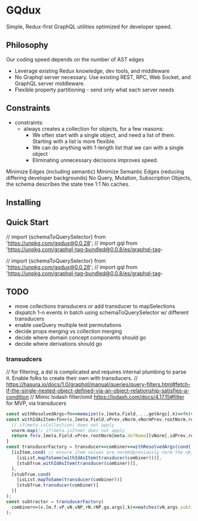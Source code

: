 # GQdux

Simple, Redux-first GraphQL utilities optimized for developer speed.

## Philosophy

Our coding speed depends on the number of AST edges

- Leverage existing Redux knowledge, dev tools, and middleware  
- No Graphql server necessary. Use existing REST, RPC, Web Socket, and GraphQL server middleware.
- Flexible property partitioning - send only what each server needs

## Constraints

- constraints:
  - always creates a collection for objects, for a few reasons:
    - We often start with a single object, and need a list of them. Starting with a list is more flexible.
    - We can do anything with 1-length list that we can with a single object
    - Eliminating unnecessary decisions improves speed.

Minimize Edges (including semantic)
Minimize Semantic Edges (reducing differing developer backgrounds)
No Query, Mutation, Subscription Objects, the schema describes the state tree 1:1
No caches.

## Installing

## Quick Start

// import {schemaToQuerySelector} from 'https://unpkg.com/gqdux@0.0.28';
// import gql from '<https://unpkg.com/graphql-tag-bundled@0.0.8/es/graphql-tag>-

// import {schemaToQuerySelector} from 'https://unpkg.com/gqdux@0.0.28';
// import gql from '<https://unpkg.com/graphql-tag-bundled@0.0.8/es/graphql-tag>-

## TODO

- move collections transducers or add transducer to mapSelections
- dispatch 1-n events in batch using schemaToQuerySelector w/ different transducers
- enable useQuery multiple test permutations
- decide props merging vs collection merging
- decide where domain concept components should go
- decide where derivations should go

### transudcers

// for filtering, a dsl is complicated and requires internal plumbing to parse it. Enable folks to create their own with transducers.
// https://hasura.io/docs/1.0/graphql/manual/queries/query-filters.html#fetch-if-the-single-nested-object-defined-via-an-object-relationship-satisfies-a-condition
// Mimic lodash filter/omit https://lodash.com/docs/4.17.15#filter for MVP, via transducers

```js
const withResolvedArgs=fn=>memoize((v,[meta,Field,...,getArgs],k)=>fn(v,[meta,Field,...,getArgs,getArgs(Field)],k),(v,[m,f])=>f);
const withIdAsItem=fn=>(v,[meta,Field,vPrev,vNorm,vNormPrev,rootNorm,rootNormPrev,getArgs,args],k)=>{
  // if(meta.isCollection) does not apply
  vnorm.map(// if(meta.isItem) does not apply
  return fn(v,[meta,Field,vPrev,rootNorm[meta.defName][vNorm],idPrev,rootNorm,rootNormPrev,getArgs,args],k);
}
const transducerFactory = transducer=>combiner=>withResolvedArgs(cond(
  [isItem,cond( // ensure item values are normedpreviously norm the object
    [isList,mapToSame(withIdAsItem(transducer(combiner)))],
    [stubTrue,withIdAsItem(transducer(combiner))],
  ),
  [stubTrue,cond(
    [isList,mapToSame(transducer(combiner))]
    [stubTrue,transducer(combiner)]
  )]
);
const subtractor = transducerFactory(
  combiner=>(v,[m,f,vP,vN,vNP,rN,rNP,ga,args],k)=>matches(vN,args.subtractAny)&&combiner(v,[m,f,vP,vN,vNP,rN,rNP,ga,args],k)
);
```
